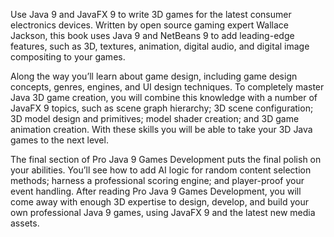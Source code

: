 Use Java 9 and JavaFX 9 to write 3D games for the latest consumer electronics devices. Written by open 
source gaming expert Wallace Jackson, this book uses Java 9 and NetBeans 9 to add leading-edge features, 
such as 3D, textures, animation, digital audio, and digital image compositing to your games.

Along the way you’ll learn about game design, including game design concepts, genres, engines, and UI design 
techniques. To completely master Java 3D game creation, you will combine this knowledge with a number of JavaFX 9 
topics, such as scene graph hierarchy; 3D scene configuration; 3D model design and primitives; model shader creation; 
and 3D game animation creation. With these skills you will be able to take your 3D Java games to the next level.

The final section of Pro Java 9 Games Development puts the final polish on your abilities. You’ll see how to add 
AI logic for random content selection methods; harness a professional scoring engine; and player-proof your event handling. 
After reading Pro Java 9 Games Development, you will come away with enough 3D expertise to design, develop, and build 
your own professional Java 9 games, using JavaFX 9 and the latest new media assets.
